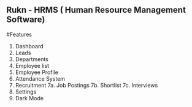 ## Rukn - HRMS ( Human Resource Management Software)

#Features 

1. Dashboard
2. Leads
3. Departments
4. Employee list
5. Employee Profile
6. Attendance System
7. Recruitment
    7a. Job Postings
    7b. Shortlist
    7c. Interviews
8. Settings
9. Dark Mode
